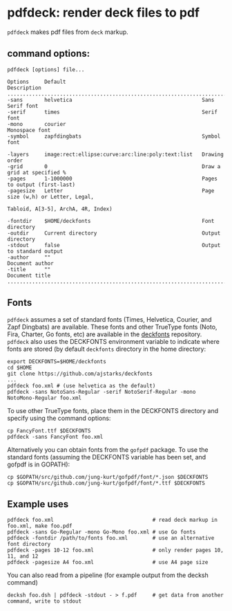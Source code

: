 # pdfdeck: render deck files to pdf

```pdfdeck``` makes pdf files from ```deck``` markup.

## command options:

```
pdfdeck [options] file...

Options     Default                                            Description
..................................................................................................
-sans       helvetica                                          Sans Serif font
-serif      times                                              Serif font
-mono       courier                                            Monospace font
-symbol     zapfdingbats                                       Symbol font

-layers     image:rect:ellipse:curve:arc:line:poly:text:list   Drawing order
-grid       0                                                  Draw a grid at specified %
-pages      1-1000000                                          Pages to output (first-last)
-pagesize   Letter                                             Page size (w,h) or Letter, Legal,
                                                               Tabloid, A[3-5], ArchA, 4R, Index)

-fontdir    $HOME/deckfonts                                    Font directory
-outdir     Current directory                                  Output directory
-stdout     false                                              Output to standard output
-author     ""                                                 Document author
-title      ""                                                 Document title
....................................................................................................
```

## Fonts

```pdfdeck``` assumes a set of standard fonts (Times, Helvetica, Courier, and Zapf Dingbats) are available.
These fonts and other TrueType fonts (Noto, Fira, Charter, Go fonts, etc) are available in the [deckfonts](https://github.com/ajstarks/deckfonts) repository.  ```pdfdeck``` also uses the DECKFONTS environment variable to indicate where fonts are stored (by default ```deckfonts``` directory in the home directory:

	export DECKFONTS=$HOME/deckfonts
	cd $HOME
	git clone https://github.com/ajstarks/deckfonts
	...
	pdfdeck foo.xml # (use helvetica as the default)
	pdfdeck -sans NotoSans-Regular -serif NotoSerif-Regular -mono NotoMono-Regular foo.xml

To use other TrueType fonts, place them in the DECKFONTS directory and specify using the command options:

	cp FancyFont.ttf $DECKFONTS
	pdfdeck -sans FancyFont foo.xml

 Alternatively you can obtain fonts from the ```gofpdf``` package. To use the standard fonts (assuming the DECKFONTS variable has been set,
 and gofpdf is in GOPATH):


	cp $GOPATH/src/github.com/jung-kurt/gofpdf/font/*.json $DECKFONTS
	cp $GOPATH/src/github.com/jung-kurt/gofpdf/font/*.ttf $DECKFONTS



## Example uses

```
pdfdeck foo.xml                                # read deck markup in foo.xml, make foo.pdf
pdfdeck -sans Go-Regular -mono Go-Mono foo.xml # use Go fonts
pdfdeck -fontdir /path/to/fonts foo.xml        # use an alternative font directory
pdfdeck -pages 10-12 foo.xml                   # only render pages 10, 11, and 12
pdfdeck -pagesize A4 foo.xml                   # use A4 page size
```

You can also read from a pipeline (for example output from the decksh command)

```
decksh foo.dsh | pdfdeck -stdout - > f.pdf     # get data from another command, write to stdout
```

